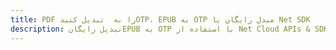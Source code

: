 ---title: PDF را به  تبدیل کنیدOTP، EPUB به OTP مبدل رایگان یا Net SDKdescription: تبدیل رایگانEPUB به OTP با استفاده از Net Cloud APIs & SDK همچنین اسناد PDF را در Cloud ایجاد، ویرایش و رندر کنید.---
